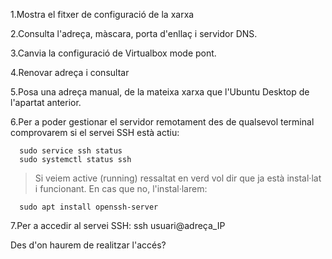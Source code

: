 1.Mostra el fitxer de configuració de la xarxa

2.Consulta l'adreça, màscara, porta d'enllaç i servidor DNS.

3.Canvia la configuració de Virtualbox  mode pont.

4.Renovar adreça i consultar

5.Posa una adreça manual, de la mateixa xarxa que l'Ubuntu Desktop de l'apartat anterior.

6.Per a poder gestionar el servidor  remotament des de qualsevol terminal comprovarem si el servei SSH està actiu:
```console
  sudo service ssh status
  sudo systemctl status ssh
  ```
  
  >Si veiem active (running) ressaltat en verd vol dir que ja està instal·lat i funcionant. En cas que no, l'instal·larem:
 
```console
  sudo apt install openssh-server
  ```
  
7.Per a accedir al servei SSH:
  ssh usuari@adreça_IP

  Des d'on haurem de realitzar l'accés?
